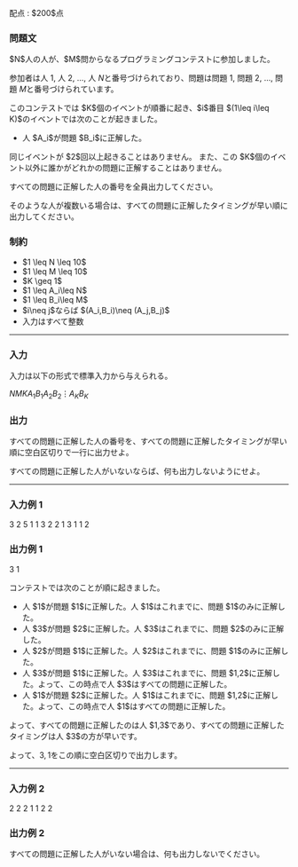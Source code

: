 
<div>

<span>

<span>

<p>
配点 : $200$点
</p>

<div>

<section>

### **問題文**

<p>
$N$人の人が、$M$問からなるプログラミングコンテストに参加しました。

参加者は人 $1$, 人 $2$, $\ldots$, 人 $N$と番号づけられており、問題は問題 $1$, 問題 $2$, $\ldots$, 問題 $M$と番号づけられています。
</p>

<p>
このコンテストでは $K$個のイベントが順番に起き、$i$番目 $(1\leq i\leq K)$のイベントでは次のことが起きました。
</p>

<ul>

<li>
人 $A_i$が問題 $B_i$に正解した。
</li>

</ul>

<p>
同じイベントが $2$回以上起きることはありません。
また、この $K$個のイベント以外に誰かがどれかの問題に正解することはありません。
</p>

<p>
すべての問題に正解した人の番号を全員出力してください。

そのような人が複数いる場合は、すべての問題に正解したタイミングが早い順に出力してください。
</p>

</section>

</div>

<div>

<section>

### **制約**

<ul>

<li>
$1 \leq N \leq 10$
</li>

<li>
$1 \leq M \leq 10$
</li>

<li>
$K \geq 1$
</li>

<li>
$1 \leq A_i\leq N$
</li>

<li>
$1 \leq B_i\leq M$
</li>

<li>
$i\neq j$ならば $(A_i,B_i)\neq (A_j,B_j)$
</li>

<li>
入力はすべて整数
</li>

</ul>

</section>

</div>

---

<div>

<div>

<section>

### **入力**

<p>
入力は以下の形式で標準入力から与えられる。
</p>

<div>

$N$$M$$K$$A_1$$B_1$$A_2$$B_2$$\vdots$$A_K$$B_K$
</div>

</section>

</div>

<div>

<section>

### **出力**

<p>
すべての問題に正解した人の番号を、すべての問題に正解したタイミングが早い順に空白区切りで一行に出力せよ。

すべての問題に正解した人がいないならば、何も出力しないようにせよ。  
</p>

</section>

</div>

</div>

---

<div>

<section>

### **入力例 1**

<div>

3 2 5
1 1
3 2
2 1
3 1
1 2

</div>

</section>

</div>

<div>

<section>

### **出力例 1**

<div>

3 1

</div>

<p>
コンテストでは次のことが順に起きました。
</p>

<ul>

<li>
人 $1$が問題 $1$に正解した。人 $1$はこれまでに、問題 $1$のみに正解した。
</li>

<li>
人 $3$が問題 $2$に正解した。人 $3$はこれまでに、問題 $2$のみに正解した。
</li>

<li>
人 $2$が問題 $1$に正解した。人 $2$はこれまでに、問題 $1$のみに正解した。
</li>

<li>
人 $3$が問題 $1$に正解した。人 $3$はこれまでに、問題 $1,2$に正解した。よって、この時点で人 $3$はすべての問題に正解した。
</li>

<li>
人 $1$が問題 $2$に正解した。人 $1$はこれまでに、問題 $1,2$に正解した。よって、この時点で人 $1$はすべての問題に正解した。
</li>

</ul>

<p>
よって、すべての問題に正解したのは人 $1,3$であり、すべての問題に正解したタイミングは人 $3$の方が早いです。

よって、$3,1$をこの順に空白区切りで出力します。
</p>

</section>

</div>

---

<div>

<section>

### **入力例 2**

<div>

2 2 2
1 1
2 2

</div>

</section>

</div>

<div>

<section>

### **出力例 2**

<div>


</div>

<p>
すべての問題に正解した人がいない場合は、何も出力しないでください。
</p>

</section>

</div>

</span>

</span>

</div>
